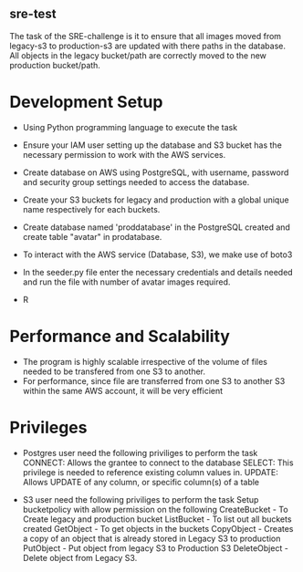 ## sre-test
The task of the SRE-challenge is it to ensure that all images moved from legacy-s3 to production-s3 are updated with there paths in the database. All objects in the legacy bucket/path are correctly moved to the new production bucket/path.

# Development Setup
* Using Python programming language to execute the task

* Ensure your IAM user setting up the database and S3 bucket has the necessary permission to work with the AWS services.

* Create database on AWS using PostgreSQL, with username, password and security group settings needed to access the database.

* Create your S3 buckets for legacy and production with a global unique name respectively for each buckets.

* Create database named 'proddatabase' in the PostgreSQL created and create table "avatar" in prodatabase.

* To interact with the AWS service (Database, S3), we make use of boto3 

* In the seeder.py file enter the necessary credentials and details needed and run the file with number of avatar images required.

* R

# Performance and Scalability
* The program is highly scalable irrespective of the volume of files needed to be transfered from one S3 to another.
* For performance, since file are transferred from one S3 to another S3 within the same AWS account, it will be very efficient

# Privileges
* Postgres user need the following priviliges to perform the task
CONNECT: Allows the grantee to connect to the database
SELECT:  This privilege is needed to reference existing column values in.
UPDATE: Allows UPDATE of any column, or specific column(s) of a table

* S3 user need the following priviliges to perform the task
Setup bucketpolicy with allow permission on the following
CreateBucket - To Create legacy and production bucket
ListBucket - To list out all buckets created
GetObject - To get objects in the buckets
CopyObject - Creates a copy of an object that is already stored in Legacy S3 to production
PutObject - Put object from legacy S3 to Production S3
DeleteObject - Delete object from Legacy S3.
